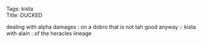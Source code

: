Tags: kista  
Title: DUCKED  
  
dealing with alpha damages : on a dobro that is not tah good anyway :: kista with alain : of the heracles lineage  
